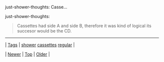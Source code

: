<!--
title: just-shower-thoughts
date: 2020-06-28T15:27:00.173Z
tags: shower, cassettes, regular
-->


just-shower-thoughts: Casse...

<p>just-shower-thoughts:</p>

<blockquote><p>Cassettes had side A and side B, therefore it was kind of logical its succesor would be the CD.</p></blockquote>

<!--BOTTOM-POST-NAVIGATION-->
---

| [Tags](tags.md) | [shower](tag-shower.md) [cassettes](tag-cassettes.md) [regular](tag-regular.md) |

| [Newer](171381356689.md) | [Top](index.md) | [Older](172109747219.md) |